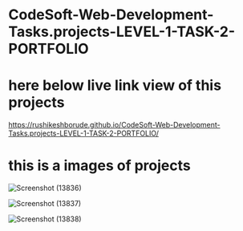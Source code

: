 # CodeSoft-Web-Development-Tasks.projects-LEVEL-1-TASK-2-PORTFOLIO

# here below live link view of this projects
https://rushikeshborude.github.io/CodeSoft-Web-Development-Tasks.projects-LEVEL-1-TASK-2-PORTFOLIO/



# this is a images of projects 

![Screenshot (13836)](https://github.com/RushikeshBorude/CodeSoft-Web-Development-Tasks.projects-LEVEL-1-TASK-2-PORTFOLIO/assets/86228914/c5a7689a-c412-464e-b8fa-0e4defbcbd6d)



![Screenshot (13837)](https://github.com/RushikeshBorude/CodeSoft-Web-Development-Tasks.projects-LEVEL-1-TASK-2-PORTFOLIO/assets/86228914/2b8f0c3c-25ca-4538-a148-b28ef5253e56)



![Screenshot (13838)](https://github.com/RushikeshBorude/CodeSoft-Web-Development-Tasks.projects-LEVEL-1-TASK-2-PORTFOLIO/assets/86228914/155a71dc-e695-441a-9714-ed173d03e066)
